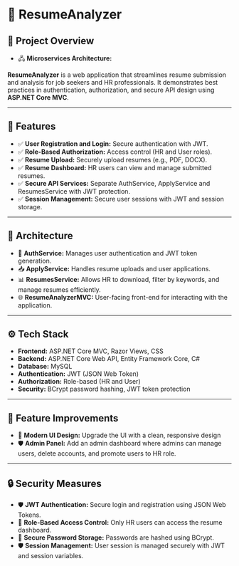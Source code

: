 # 📌 ResumeAnalyzer

## 🚀 Project Overview
- 🖧 **Microservices Architecture:**
  
**ResumeAnalyzer** is a web application that streamlines resume submission and analysis for job seekers and HR professionals. It demonstrates best practices in authentication, authorization, and secure API design using **ASP.NET Core MVC**.


---

## 🌟 Features

- ✅ **User Registration and Login:** Secure authentication with JWT.
- ✅ **Role-Based Authorization:** Access control (HR and User roles).
- ✅ **Resume Upload:** Securely upload resumes (e.g., PDF, DOCX).
- ✅ **Resume Dashboard:** HR users can view and manage submitted resumes.
- ✅ **Secure API Services:** Separate AuthService, ApplyService and  ResumesService with JWT protection.
- ✅ **Session Management:** Secure user sessions with JWT and session storage.

---

## 🚦 Architecture

- 🔐 **AuthService:** Manages user authentication and JWT token generation.  
- 📥 **ApplyService:** Handles resume uploads and user applications.  
- 📊 **ResumesService:** Allows HR to download, filter by keywords, and manage resumes efficiently.  
- 🌐 **ResumeAnalyzerMVC:** User-facing front-end for interacting with the application.

---

## ⚙️ Tech Stack

- **Frontend:** ASP.NET Core MVC, Razor Views, CSS  
- **Backend:** ASP.NET Core Web API, Entity Framework Core, C#  
- **Database:** MySQL  
- **Authentication:** JWT (JSON Web Token)  
- **Authorization:** Role-based (HR and User)  
- **Security:** BCrypt password hashing, JWT token protection  

---

## 🚀 Feature Improvements

- 🎨 **Modern UI Design:** Upgrade the UI with a clean, responsive design 
- 🛡️ **Admin Panel:** Add an admin dashboard where admins can manage users, delete accounts, and promote users to HR role.  

---

## 🔒 Security Measures

- 🛡️ **JWT Authentication:** Secure login and registration using JSON Web Tokens.
- 🛑 **Role-Based Access Control:** Only HR users can access the resume dashboard.
- 🔑 **Secure Password Storage:** Passwords are hashed using BCrypt.
- 🛡️ **Session Management:** User session is managed securely with JWT and session variables.

